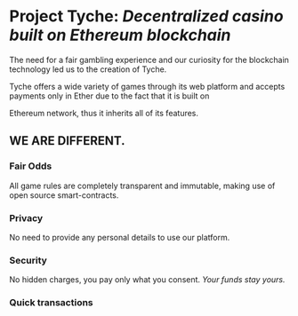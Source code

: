# Project Tyche: *Decentralized casino built on Ethereum blockchain* 

 The need for a fair gambling experience and our curiosity for the blockchain technology led us to the creation of Tyche.

Tyche offers a wide variety of games through its web platform and accepts payments only in Ether due to the fact that it is built on

Ethereum network, thus it inherits all of its features.

## WE ARE DIFFERENT. 

### Fair Odds

All game rules are completely transparent and immutable, making use of open source smart-contracts.

### Privacy

No need to provide any personal details to use our platform.

### Security

No hidden charges, you pay only what you consent.
 *Your funds stay yours.* 

### Quick transactions

